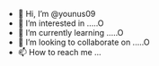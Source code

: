 - 👋 Hi, I’m @younus09
- 👀 I’m interested in .....O
- 🌱 I’m currently learning .....O
- 💞️ I’m looking to collaborate on .....O
- 📫 How to reach me ...

<!---
younus09/younus09 is a ✨ special ✨ repository because its `README.md` (this file) appears on your GitHub profile.
You can click the Preview link to take a look at your changes.
--->
